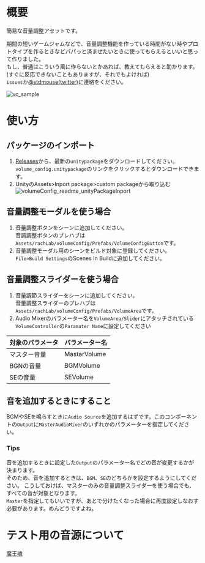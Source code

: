 # 概要

簡易な音量調整アセットです。

期間の短いゲームジャムなどで、音量調整機能を作っている時間がない時やプロトタイプを作るときなどパパっと済ませたいときに使ってもらえるといいと思って作りました。   
もし、普通はこういう風に作らないとかあれば、教えてもらえると助かります。(すぐに反応できないこともありますが、それでもよければ)  
`issues`か[@stdmouse(twitter)](https://twitter.com/stdmouse)に連絡をください。  

![vc_sample](https://user-images.githubusercontent.com/1392476/54866345-01237b80-4db6-11e9-81c5-3990a7a80518.jpg)

# 使い方
## パッケージのインポート
1. [Releases](https://github.com/stdmouse/VolumeConfig/releases)から、最新の`unitypackage`をダウンロードしてください。  
  `volume_config.unitypackage`のリンクをクリックするとダウンロードできます。
1. UnityのAssets>Inport package>custom packageから取り込む  
  ![volumeConfig_readme_unityPackageInport](https://user-images.githubusercontent.com/1392476/54866503-d5a19080-4db7-11e9-888d-a30d241477fe.png)

## 音量調整モーダルを使う場合
1. 音量調整ボタンをシーンに追加してください。  
  音調調整ボタンのプレハブは`Assets/rachLab/volumeConfig/Prefabs/VolumeConfigButton`です。
1. 音量調整モーダル用のシーンをビルド対象に登録してください。  
  `File>Build Settings`のScenes In Buildに追加してください。

## 音量調整スライダーを使う場合
1. 音量調節スライダーをシーンに追加してください。  
  音量調整スライダーのプレハブは`Assets/rachLab/volumeConfig/Prefabs/VolumeArea`です。
2. Audio Mixerのパラメーター名を`VolumeArea/Slider`にアタッチされている`VolumeController`の`Paramater Name`に設定してください

| 対象のパラメータ | パラメーター名 | 
----|---- 
| マスター音量 | MastarVolume |
| BGNの音量 | BGMVolume |
| SEの音量 | SEVolume |

## 音を追加するときにすること
BGMやSEを鳴らすときに`Audio Source`を追加するはずです。このコンポーネントの`Output`に`MasterAudioMixer`のいずれかのパラメーターを指定してください。

### Tips
音を追加するときに設定した`Output`のパラメーター名でどの音が変更するかが決まります。  
そのため、音を追加するときは、`BGM`、`SE`のどちらかを設定するようにしてください。
こうしておけば、マスターのみの音量調整スライダーを使う場合でも、すべての音が対象となります。  
`Master`を指定してもいいですが、あとで分けたくなった場合に再度設定しなおす必要があります。めんどうですよね。

# テスト用の音源について
[魔王魂](https://maoudamashii.jokersounds.com/)
